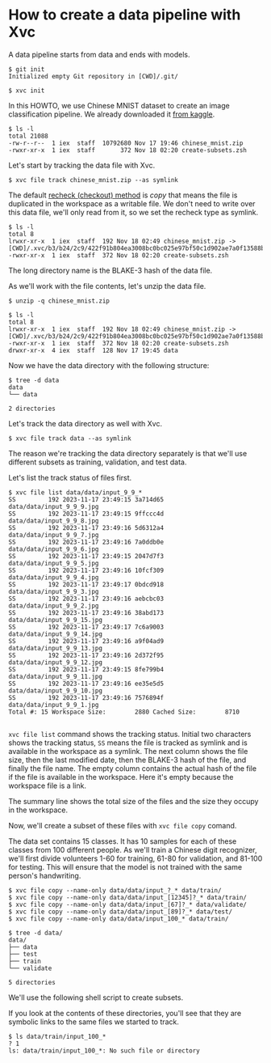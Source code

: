 # How to create a data pipeline with Xvc

A data pipeline starts from data and ends with models. 

```console
$ git init
Initialized empty Git repository in [CWD]/.git/

$ xvc init
```

In this HOWTO, we use Chinese MNIST dataset to create an image classification pipeline. We already downloaded it [from kaggle](https://www.kaggle.com/datasets/gpreda/chinese-mnist/data). 

```console
$ ls -l
total 21088
-rw-r--r--  1 iex  staff  10792680 Nov 17 19:46 chinese_mnist.zip
-rwxr-xr-x  1 iex  staff       372 Nov 18 02:20 create-subsets.zsh

```
Let's start by tracking the data file with Xvc.

```console
$ xvc file track chinese_mnist.zip --as symlink

```

The default [recheck (checkout) method](/ref/xvc-file-recheck.md) is _copy_ that means the file is
duplicated in the workspace as a writable file. We don't need to write over this
data file, we'll only read from it, so we set the recheck type as symlink.

```console
$ ls -l
total 8
lrwxr-xr-x  1 iex  staff  192 Nov 18 02:49 chinese_mnist.zip -> [CWD]/.xvc/b3/b24/2c9/422f91b804ea3008bc0bc025e97bf50c1d902ae7a0f13588b84f59023d/0.zip
-rwxr-xr-x  1 iex  staff  372 Nov 18 02:20 create-subsets.zsh

```

The long directory name is the BLAKE-3 hash of the data file.

As we'll work with the file contents, let's unzip the data file.

```console
$ unzip -q chinese_mnist.zip

$ ls -l
total 8
lrwxr-xr-x  1 iex  staff  192 Nov 18 02:49 chinese_mnist.zip -> [CWD]/.xvc/b3/b24/2c9/422f91b804ea3008bc0bc025e97bf50c1d902ae7a0f13588b84f59023d/0.zip
-rwxr-xr-x  1 iex  staff  372 Nov 18 02:20 create-subsets.zsh
drwxr-xr-x  4 iex  staff  128 Nov 17 19:45 data

```

Now we have the data directory with the following structure:

```console
$ tree -d data
data
└── data

2 directories

```

Let's track the data directory as well with Xvc.

```console
$ xvc file track data --as symlink
```

The reason we're tracking the data directory separately is that we'll use different subsets as training, validation, and test data. 

Let's list the track status of files first. 

```console
$ xvc file list data/data/input_9_9_*
SS         192 2023-11-17 23:49:15 3a714d65          data/data/input_9_9_9.jpg
SS         192 2023-11-17 23:49:15 9ffccc4d          data/data/input_9_9_8.jpg
SS         192 2023-11-17 23:49:16 5d6312a4          data/data/input_9_9_7.jpg
SS         192 2023-11-17 23:49:16 7a0ddb0e          data/data/input_9_9_6.jpg
SS         192 2023-11-17 23:49:15 2047d7f3          data/data/input_9_9_5.jpg
SS         192 2023-11-17 23:49:16 10fcf309          data/data/input_9_9_4.jpg
SS         192 2023-11-17 23:49:17 0bdcd918          data/data/input_9_9_3.jpg
SS         192 2023-11-17 23:49:16 aebcbc03          data/data/input_9_9_2.jpg
SS         192 2023-11-17 23:49:16 38abd173          data/data/input_9_9_15.jpg
SS         192 2023-11-17 23:49:17 7c6a9003          data/data/input_9_9_14.jpg
SS         192 2023-11-17 23:49:16 a9f04ad9          data/data/input_9_9_13.jpg
SS         192 2023-11-17 23:49:16 2d372f95          data/data/input_9_9_12.jpg
SS         192 2023-11-17 23:49:15 8fe799b4          data/data/input_9_9_11.jpg
SS         192 2023-11-17 23:49:16 ee35e5d5          data/data/input_9_9_10.jpg
SS         192 2023-11-17 23:49:16 7576894f          data/data/input_9_9_1.jpg
Total #: 15 Workspace Size:        2880 Cached Size:        8710


```

`xvc file list` command shows the tracking status. Initial two characters shows
the tracking status, `SS` means the file is tracked as symlink and is available
in the workspace as a symlink. The next column shows the file size, then the
last modified date, then the BLAKE-3 hash of the file, and finally the file
name. The empty column contains the actual hash of the file if the file is
available in the workspace. Here it's empty because the workspace file is a
link. 

The summary line shows the total size of the files and the size they occupy in
the workspace.

Now, we'll create a subset of these files with `xvc file copy` comand. 

The data set contains 15 classes. It has 10 samples for each of these classes
from 100 different people. As we'll train a Chinese digit recognizer, we'll
first divide volunteers 1-60 for training, 61-80 for validation, and 81-100 for
testing. This will ensure that the model is not trained with the same person's
handwriting.


```console
$ xvc file copy --name-only data/data/input_?_* data/train/
$ xvc file copy --name-only data/data/input_[12345]?_* data/train/
$ xvc file copy --name-only data/data/input_[67]?_* data/validate/
$ xvc file copy --name-only data/data/input_[89]?_* data/test/
$ xvc file copy --name-only data/data/input_100_* data/train/

$ tree -d data/
data/
├── data
├── test
├── train
└── validate

5 directories

```

We'll use the following shell script to create subsets.


If you look at the contents of these directories, you'll see that they are
symbolic links to the same files we started to track. 

```console
$ ls data/train/input_100_*
? 1
ls: data/train/input_100_*: No such file or directory

```
